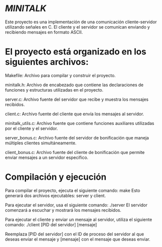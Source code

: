 
# *MINITALK*  

Este proyecto es una implementación de una comunicación cliente-servidor utilizando señales en C.
El cliente y el servidor se comunican enviando y recibiendo mensajes en formato ASCII.

# El proyecto está organizado en los siguientes archivos:

Makefile: Archivo para compilar y construir el proyecto.

minitalk.h: Archivo de encabezado que contiene las declaraciones de funciones y estructuras utilizadas en el proyecto.

server.c: Archivo fuente del servidor que recibe y muestra los mensajes recibidos.

client.c: Archivo fuente del cliente que envía los mensajes al servidor.

minitalk_utils.c: Archivo fuente que contiene funciones auxiliares utilizadas por el cliente y el servidor.

server_bonus.c: Archivo fuente del servidor de bonificación que maneja múltiples clientes simultáneamente.

client_bonus.c: Archivo fuente del cliente de bonificación que permite enviar mensajes a un servidor específico.

# Compilación y ejecución
Para compilar el proyecto, ejecuta el siguiente comando:  make
Esto generará dos archivos ejecutables: server y client.

Para ejecutar el servidor, usa el siguiente comando:  ./server
El servidor comenzará a escuchar y mostrará los mensajes recibidos.

Para ejecutar el cliente y enviar un mensaje al servidor, utiliza el siguiente comando:  ./client [PID del servidor] [mensaje]

Reemplaza [PID del servidor] con el ID de proceso del servidor al que deseas enviar el mensaje y [mensaje] con el mensaje que deseas enviar.
